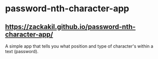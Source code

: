 # password-nth-character-app
## https://zackakil.github.io/password-nth-character-app/
A simple app that tells you what position and type of character's within a text (password).
